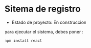 <h1> Sitema de registro </h1>

- Estado de proyecto: En construccion 

para ejecutar el sistema, debes poner :

```npm install react```
